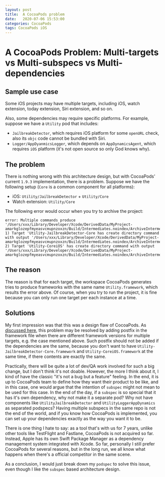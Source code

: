```yaml
---
layout: post
title:  A CocoaPods problem
date:   2020-07-06 15:53:00
categories: CocoaPods
tags: CocoaPods iOS
---
```

 
# A CocoaPods Problem: Multi-targets vs Multi-subspecs vs Multi-dependencies

## Sample use case

Some iOS projects may have multiple targets, including iOS, watch extension, today extension, Siri extension, and so on.

Also, some dependencies may require specific platforms. For example, suppose we have a `Utility` pod that includes:

- `JailbreakDetector`, which requires iOS platform for some `openURL` check, also its `objc` code cannot be bundled with Siri. 
- `Logger/AppDyanmicsLogger`, which depends on `AppDynamicsAgent`, which requires `iOS` platform (it's not open source so only God knows why).

## The problem

There is nothing wrong with this architecture design, but with CocoaPods' current `1.9.3` implementation, there is a problem. Suppose we have the following setup (`Core` is a common component for all platforms):

- iOS: `Utility/JailbreakDetector` + `Utility/Core`
- Watch extension: `Utility/Core`

The following error would occur when you try to archive the project:

```
error: Multiple commands produce '/Users/xxx/Library/Developer/Xcode/DerivedData/MyProject-amarkglozepfmyeasvcmupnzoxzn/Build/Intermediates.noindex/ArchiveIntermediates/MyProject/IntermediateBuildFilesPath/UninstalledProducts/iphoneos/Utility.framework':
1) Target 'Utility-JailbreakDetector-Core has create directory command with output '/Users/xxx/Library/Developer/Xcode/DerivedData/MyProject-amarkglozepfmyeasvcmupnzoxzn/Build/Intermediates.noindex/ArchiveIntermediates/MyProject/IntermediateBuildFilesPath/UninstalledProducts/iphoneos/Utility.framework'
2) Target 'Utility-CoreiOS' has create directory command with output '/Users/xxx/Library/Developer/Xcode/DerivedData/MyProject-amarkglozepfmyeasvcmupnzoxzn/Build/Intermediates.noindex/ArchiveIntermediates/MyProject/IntermediateBuildFilesPath/UninstalledProducts/iphoneos/Utility.framework'
```

## The reason

The reason is that for each target, the workspace CocoaPods generates tries to produce frameworks with the same name `Utility.framework`, which results the error above. Of course, when you try to run the project, it is fine because you can only run one target per each instance at a time.

## Solutions

My first impression was that this was a design flaw of CocoaPods. As [discussed here](https://github.com/CocoaPods/CocoaPods/issues/8206), this problem may be resolved by adding postfix in the framework file when there are different framework versions for multiple targets, e.g. the case mentioned above. Such postfix should not be added if the dependencies are the same, because you don't want to have `Utility-JailbreakDetector-Core.framework` and `Utility-CoreiOS.framework` at the same time, if there contents are exactly the same.

Practically, there will be quite a lot of dev/QA work involved for such a big change, but I don't think it's not doable. However, the more I think about it, I kind of have the classic "it's not a bug but a feature" feeling. In the end, it is up to CocoaPods team to define how they want their product to be like, and in this case, one would argue that the intention of `subspec` might not mean to be used for this case. In the end of the day, if a `subspec` is so special that it has it's own dependency, why not make it a separate pod? Why not have components like `UtilityJailbreakDetector` and `UtilityLoggerAppDynamics` as separated podspecs? Having multiple subspecs in the same repo is not the end of the world, and if you know how CocoaPods is implemented, you can set up your dependencies exactly as the way you want it to be.

There is one thing I hate to say: as a tool that's with us for 7 years, unlike other tools like TestFlight and Fastlane, CocoaPods is not acquired so far. Instead, Apple has its own Swift Package Manager as a dependency management system integrated with Xcode. So far, personally I still prefer CocoaPods for several reasons, but in the long run, we all know what happens when there's a official competitor in the same scene.

As a conclusion, I would just break down my `podspec` to solve this issue, even though I like the `subspec` based architecture design.
